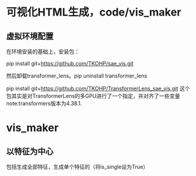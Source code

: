 # 可视化HTML生成，code/vis_maker
## 虚拟环境配置
在环境安装的基础上，安装包：

pip install git+https://github.com/TKOHP/sae_vis.git

然后卸载transformer_lens。pip uninstall transformer_lens

pip install git+https://github.com/TKOHP/TransformerLens_sae_vis.git 这个包其实是对TransformerLens的多GPU进行了一个指定，并对齐了一些变量
note:transformers版本为4.38.1.

# vis_maker
## 以特征为中心
包括生成全部特征，生成单个特征的（将is_single设为True）